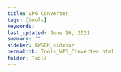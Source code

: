 ```yaml
---
title: VP6 Converter
tags: [tools]
keywords: 
last_updated: June 16, 2021
summary: ""
sidebar: KWSDK_sidebar
permalink: Tools_VP6_Converter.html
folder: Tools
---
```

